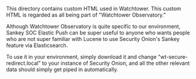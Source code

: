 This directory contains custom HTML used in Watchtower. This custom HTML is regarded as all being part of "Watchtower Observatory."

Although Watchtower Observatory is quite specific to our environment, Sankey SOC Elastic Push can be super useful to anyone who wants people who are not super familiar with Lucene to use Security Onion's Sankey feature via Elasticsearch.

To use it in your environment, simply download it and change "wt-secure-redirect.local" to your instance of Security Onion, and all the other relevant data should simply get piped in automatically.
